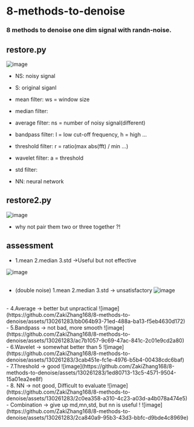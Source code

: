 # 8-methods-to-denoise  

### 8 methods to denoise one dim signal with randn-noise.  

## restore.py  

![image](https://github.com/ZakiZhang168/8-methods-to-denoise/assets/130261283/67688336-6809-4445-be30-69dcf4f1e742)  

- NS: noisy signal
  
- S: original siganl
  
- mean filter: ws = window size
- median filter:
- average filter: ns = number of noisy signal(different)
- bandpass filter: l = low cut-off frequency, h = high ...
- threshold filter: r = ratio(max abs(fft) / min ...)
- wavelet filter: a = threshold
- std filter: 
- NN: neural network

## restore2.py
![image](https://github.com/ZakiZhang168/8-methods-to-denoise/assets/130261283/a93aa7a1-40e4-40d9-8197-bf53a7c069bd)
- why not pair them two or three together ?!   <br>

## assessment  

- 1.mean 2.median 3.std	->Useful but not effective   

![image](https://github.com/ZakiZhang168/8-methods-to-denoise/assets/130261283/c8c9a0a0-2258-4d86-beb1-65a985a160d4)   
<br>
- (double noise) 1.mean 2.median 3.std -> unsatisfactory
![image](https://github.com/ZakiZhang168/8-methods-to-denoise/assets/130261283/389deb4a-adb6-43d4-8d5e-03c2311187bf)   
<br>
- 4.Average -> better but unpractical
![image](https://github.com/ZakiZhang168/8-methods-to-denoise/assets/130261283/bb064b93-71ed-488a-ba13-f5eb4630d172) 
<br>
- 5.Bandpass -> not bad, more smooth
![image](https://github.com/ZakiZhang168/8-methods-to-denoise/assets/130261283/ac7b1057-9c69-47ac-841c-2c01e9cd2a80)   
<br>
- 6.Wavelet -> somewhat better than 5
![image](https://github.com/ZakiZhang168/8-methods-to-denoise/assets/130261283/3cab451e-fc1e-4976-b5b4-00438cdc6baf) 
<br>
- 7.Threshold -> good
![image](https://github.com/ZakiZhang168/8-methods-to-denoise/assets/130261283/1ed80713-13c5-4571-9504-15a01ea2ee8f)
<br>
- 8. NN -> not good, Difficult to evaluate
![image](https://github.com/ZakiZhang168/8-methods-to-denoise/assets/130261283/2c0ea358-a310-4c23-a03d-a4b078a474e5)
<br>
- Combination -> give up md,mn,std, but nn is useful ! 
![image](https://github.com/ZakiZhang168/8-methods-to-denoise/assets/130261283/2ca840a9-95b3-43d3-bbfc-d9bde4c8969e)
<br>



